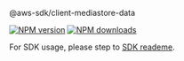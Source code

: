 @aws-sdk/client-mediastore-data

[![NPM version](https://img.shields.io/npm/v/@aws-sdk/client-mediastore-data/beta.svg)](https://www.npmjs.com/package/@aws-sdk/client-mediastore-data)
[![NPM downloads](https://img.shields.io/npm/dm/@aws-sdk/client-mediastore-data.svg)](https://www.npmjs.com/package/@aws-sdk/client-mediastore-data)

For SDK usage, please step to [SDK reademe](https://github.com/aws/aws-sdk-js-v3).
